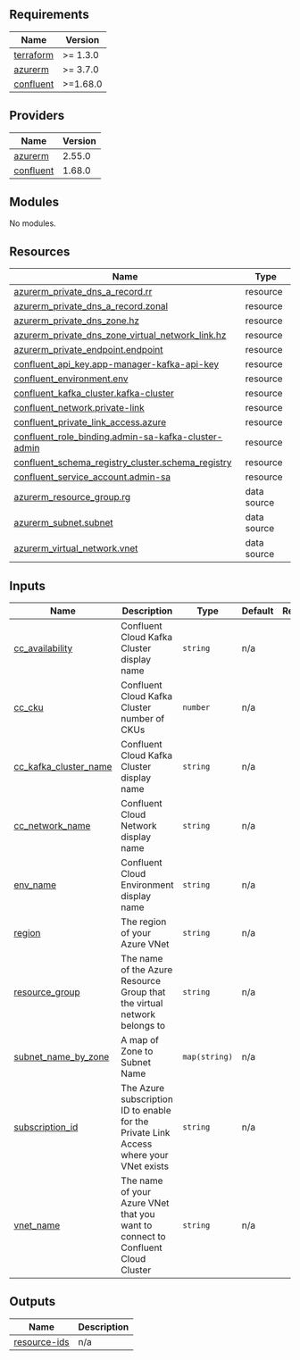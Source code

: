 <!-- BEGIN_TF_DOCS -->
## Requirements

| Name | Version |
|------|---------|
| <a name="requirement_terraform"></a> [terraform](#requirement\_terraform) | >= 1.3.0 |
| <a name="requirement_azurerm"></a> [azurerm](#requirement\_azurerm) | >= 3.7.0 |
| <a name="requirement_confluent"></a> [confluent](#requirement\_confluent) | >=1.68.0 |

## Providers

| Name | Version |
|------|---------|
| <a name="provider_azurerm"></a> [azurerm](#provider\_azurerm) | 2.55.0 |
| <a name="provider_confluent"></a> [confluent](#provider\_confluent) | 1.68.0 |

## Modules

No modules.

## Resources

| Name | Type |
|------|------|
| [azurerm_private_dns_a_record.rr](https://registry.terraform.io/providers/hashicorp/azurerm/latest/docs/resources/private_dns_a_record) | resource |
| [azurerm_private_dns_a_record.zonal](https://registry.terraform.io/providers/hashicorp/azurerm/latest/docs/resources/private_dns_a_record) | resource |
| [azurerm_private_dns_zone.hz](https://registry.terraform.io/providers/hashicorp/azurerm/latest/docs/resources/private_dns_zone) | resource |
| [azurerm_private_dns_zone_virtual_network_link.hz](https://registry.terraform.io/providers/hashicorp/azurerm/latest/docs/resources/private_dns_zone_virtual_network_link) | resource |
| [azurerm_private_endpoint.endpoint](https://registry.terraform.io/providers/hashicorp/azurerm/latest/docs/resources/private_endpoint) | resource |
| [confluent_api_key.app-manager-kafka-api-key](https://registry.terraform.io/providers/confluentinc/confluent/latest/docs/resources/api_key) | resource |
| [confluent_environment.env](https://registry.terraform.io/providers/confluentinc/confluent/latest/docs/resources/environment) | resource |
| [confluent_kafka_cluster.kafka-cluster](https://registry.terraform.io/providers/confluentinc/confluent/latest/docs/resources/kafka_cluster) | resource |
| [confluent_network.private-link](https://registry.terraform.io/providers/confluentinc/confluent/latest/docs/resources/network) | resource |
| [confluent_private_link_access.azure](https://registry.terraform.io/providers/confluentinc/confluent/latest/docs/resources/private_link_access) | resource |
| [confluent_role_binding.admin-sa-kafka-cluster-admin](https://registry.terraform.io/providers/confluentinc/confluent/latest/docs/resources/role_binding) | resource |
| [confluent_schema_registry_cluster.schema_registry](https://registry.terraform.io/providers/confluentinc/confluent/latest/docs/resources/schema_registry_cluster) | resource |
| [confluent_service_account.admin-sa](https://registry.terraform.io/providers/confluentinc/confluent/latest/docs/resources/service_account) | resource |
| [azurerm_resource_group.rg](https://registry.terraform.io/providers/hashicorp/azurerm/latest/docs/data-sources/resource_group) | data source |
| [azurerm_subnet.subnet](https://registry.terraform.io/providers/hashicorp/azurerm/latest/docs/data-sources/subnet) | data source |
| [azurerm_virtual_network.vnet](https://registry.terraform.io/providers/hashicorp/azurerm/latest/docs/data-sources/virtual_network) | data source |

## Inputs

| Name | Description | Type | Default | Required |
|------|-------------|------|---------|:--------:|
| <a name="input_cc_availability"></a> [cc\_availability](#input\_cc\_availability) | Confluent Cloud Kafka Cluster display name | `string` | n/a | yes |
| <a name="input_cc_cku"></a> [cc\_cku](#input\_cc\_cku) | Confluent Cloud Kafka Cluster number of CKUs | `number` | n/a | yes |
| <a name="input_cc_kafka_cluster_name"></a> [cc\_kafka\_cluster\_name](#input\_cc\_kafka\_cluster\_name) | Confluent Cloud Kafka Cluster display name | `string` | n/a | yes |
| <a name="input_cc_network_name"></a> [cc\_network\_name](#input\_cc\_network\_name) | Confluent Cloud Network display name | `string` | n/a | yes |
| <a name="input_env_name"></a> [env\_name](#input\_env\_name) | Confluent Cloud Environment display name | `string` | n/a | yes |
| <a name="input_region"></a> [region](#input\_region) | The region of your Azure VNet | `string` | n/a | yes |
| <a name="input_resource_group"></a> [resource\_group](#input\_resource\_group) | The name of the Azure Resource Group that the virtual network belongs to | `string` | n/a | yes |
| <a name="input_subnet_name_by_zone"></a> [subnet\_name\_by\_zone](#input\_subnet\_name\_by\_zone) | A map of Zone to Subnet Name | `map(string)` | n/a | yes |
| <a name="input_subscription_id"></a> [subscription\_id](#input\_subscription\_id) | The Azure subscription ID to enable for the Private Link Access where your VNet exists | `string` | n/a | yes |
| <a name="input_vnet_name"></a> [vnet\_name](#input\_vnet\_name) | The name of your Azure VNet that you want to connect to Confluent Cloud Cluster | `string` | n/a | yes |

## Outputs

| Name | Description |
|------|-------------|
| <a name="output_resource-ids"></a> [resource-ids](#output\_resource-ids) | n/a |

<!-- END_TF_DOCS -->
